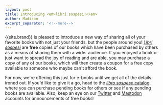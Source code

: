```yaml
---
layout: post
title: Introducing <em>libri sospesi!</em>
author: Madison
excerpt_separator: '<!--more-->'
---
```


{{site.brand}} is pleased to introduce a new way of sharing all of your favorite books with not just your friends, but the people around you! [*Libri sospesi*](/libro-sospeso) are **free** copies of our books which have been purchased by others as a means of sharing them with a wider audience. If you enjoyed a book or just want to spread the joy of reading and are able, you may purchase a copy of any of our books, which will then create a coupon for a free copy available to someone who maybe can't afford the book.

For now, we're offering this just for e-books until we get all of the details ironed out. If you'd like to give it a go, head to the [*libro sospeso* catalog](/libro-sospeso), where you can purchase pending books for others or see if any pending books are available. Also, keep an eye on our [Twitter](https://twitter.com/hybrid_ink) and [Mastodon](https://writing.exchange/@hybrid) accounts for announcements of free books!
<!--more-->
